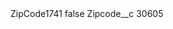 <?xml version="1.0" encoding="UTF-8"?>
<CustomMetadata xmlns="http://soap.sforce.com/2006/04/metadata" xmlns:xsi="http://www.w3.org/2001/XMLSchema-instance" xmlns:xsd="http://www.w3.org/2001/XMLSchema">
    <label>ZipCode1741</label>
    <protected>false</protected>
    <values>
        <field>Zipcode__c</field>
        <value xsi:type="xsd:string">30605</value>
    </values>
</CustomMetadata>
